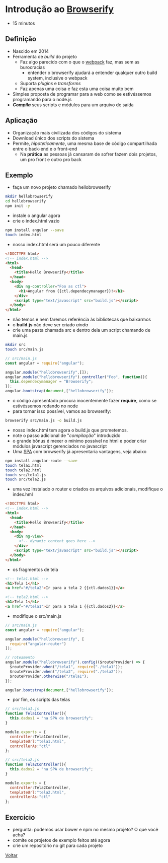 # Introdução ao [Browserify](http://browserify.org/)

- 15 minutos

## Definição

- Nascido em 2014
- Ferramenta de *build* do projeto
  - Faz algo parecido com o que o [webpack](https://webpack.github.io/) faz, mas sem as burocracias
    - entender o browserify ajudará a entender qualquer outro build system, inclusive o webpack
  - Suporta *plugins* e *transforms*
  - Faz apenas uma coisa e faz esta uma coisa muito bem
- Simples proposta de programar para a web como se estivéssemos programando para o node.js
- ***Compila*** seus scripts e módulos para um arquivo de saída

## Aplicação

- Organização mais civilizada dos códigos do sistema
- Download único dos scripts do sistema
- Permite, *hipoteticamente*, uma mesma base de código compartilhada entre o back-end e o front-end
  - Na **prática** as pessoas já cansaram de sofrer fazem dois projetos, um pro front e outro pro back

## Exemplo

- faça um novo projeto chamado hellobrowserify

```bash
mkdir hellobrowserify
cd hellobrowserify
npm init -y
```

- instale o angular agora
- crie o index.html vazio

```bash
npm install angular --save
touch index.html
```

- nosso index.html será um pouco diferente

```html
<!DOCTYPE html>
<!-- index.html -->
<html>
  <head>
    <title>Hello Browserify</title>
  </head>
  <body>
    <div ng-controller="Foo as ctl">
      <h1>Angular from {{ctl.dependecymanager}}!</h1>
    </div>
    <script type="text/javascript" src="build.js"></script>
  </body>
</html>
```

- não temos e nem faremos referência às bibliotecas que baixarmos
- o **build.js** não deve ser criado *ainda*
- crie uma pasta chamada src e dentro dela um script chamando de main.js

```bash
mkdir src
touch src/main.js
```

```javascript
// src/main.js
const angular = require("angular");

angular.module("hellobrowserify",[]);
angular.module("hellobrowserify").controller("Foo", function(){
  this.dependecymanager = "Browserify";
});
angular.bootstrap(document,["hellobrowserify"]);

```

- o código apresentado procura inocentemente fazer **require**, como se estivéssemos rodando no node
- para tornar isso possível, vamos ao browserify:

```bash
browserify src/main.js -o build.js
```

- nosso index.html tem agora o build.js que prometemos.
- note o passo adicional de "*compilação*" introduzido
- o grande bônus é mexer o mínimo possível no html e poder criar módulos javascript gerenciados no javascript
- Uma [SPA](https://en.wikipedia.org/wiki/Single-page_application) com browserify já apresentaria vantagens, veja abaixo

```bash
npm install angular-route --save
touch tela1.html
touch tela2.html
touch src/tela1.js
touch src/tela2.js
```

- uma vez instalado o router e criados os arquivos adicionais, modifique o index.hml

```html
<!DOCTYPE html>
<!-- index.html -->
<html>
  <head>
    <title>Hello Browserify</title>
  </head>
  <body>
    <div ng-view>
      <!-- dynamic content goes here -->
    </div>
    <script type="text/javascript" src="build.js"></script>
  </body>
</html>
```

- os fragmentos de tela

```html
<!-- tela1.html -->
<h1>Tela 1</h1>
<a href="#/tela2">Ir para a tela 2 {{ctl.dados1}}</a>
```

```html
<!-- tela2.html -->
<h1>Tela 1</h1>
<a href="#/tela1">Ir para a tela 1 {{ctl.dados2}}</a>
```

- modifique o src/main.js

```javascript
// src/main.js
const angular = require("angular");

angular.module("hellobrowserify", [
  require("angular-router")
]);

// roteamento
angular.module("hellobrowserify").config(($routeProvider) => {
  $routeProvider.when("/tela1", require("./tela1"));
  $routeProvider.when("/tela2", require("./tela2"));
  $routeProvider.otherwise("/tela1");
});

angular.bootstrap(document,["hellobrowserify"]);

```

- por fim, os scripts das telas

```javascript
// src/tela1.js
function Tela1Controller(){
  this.dados1 = "na SPA de browserify";
}

module.exports = {
  controller:Tela1Controller,
  templateUrl:"tela1.html",
  controllerAs:"ctl"
};
```

```javascript
// src/tela2.js
function Tela2Controller(){
  this.dados2 = "na SPA de browserify";
}

module.exports = {
  controller:Tela2Controller,
  templateUrl:"tela2.html",
  controllerAs:"ctl"
};
```

## Exercício

- pergunta: podemos usar bower e npm no mesmo projeto? O que você acha?
- comite os projetos de exemplo feitos até agora
- crie um repositório no git para cada projeto

[Voltar](../README.md)
